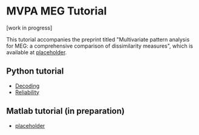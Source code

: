 # MVPA MEG Tutorial

[work in progress]

This tutorial accompanies the preprint titled "Multivariate pattern analysis for MEG: a comprehensive comparison of dissimilarity measures", which is available at [placeholder](http://doi.org/).

## Python tutorial
* [Decoding](https://github.com/m-guggenmos/megmvpa/blob/master/python_decoding.ipynb)
* [Reliability](https://github.com/m-guggenmos/megmvpa/blob/master/python_reliability.ipynb)
## Matlab tutorial (in preparation)
* [placeholder](https://github.com/m-guggenmos/megmvpa/blob/master/matlab_decoding.ipynb)
